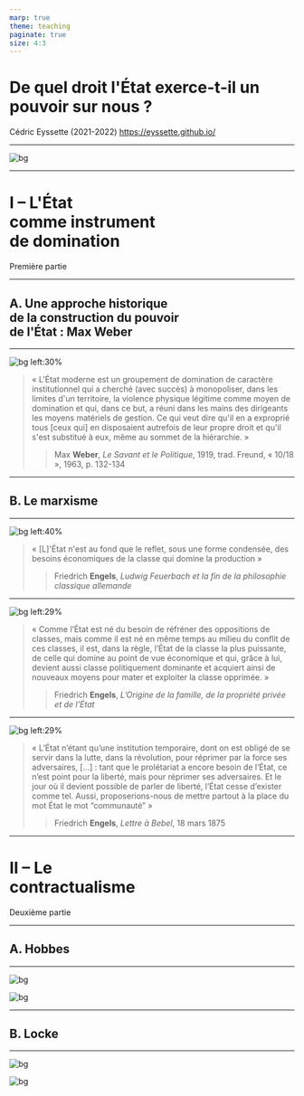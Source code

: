 ```yaml
---
marp: true
theme: teaching
paginate: true
size: 4:3
---
```


<!-- _class: titre -->

# De quel droit l'État exerce-t-il un pouvoir sur nous ?
Cédric Eyssette (2021-2022)
https://eyssette.github.io/

<!-- L'État n'est-il qu'un instrument de domination ? -->

---
<!-- _class:  -->

![bg](https://static.lexpress.fr/medias_11984/w_2048,h_1146,c_crop,x_0,y_14/w_1000,h_563,c_fill,g_north/v1592905667/affrontements-entre-policiers-et-gilets-jaunes-le-8-decembre-2018-pres-de-l-arc-de-triomphe_6136006.jpg)

<!-- La police a-t-elle le droit de réprimer une manifestation ?
Faut-il limiter les pouvoirs de la police ?
Les forces de l'ordre sont-elles au service du peuple ?
 -->

---
<!-- _class: partie -->
# I – L'État <br>comme instrument<br> de domination <!-- fit -->
Première partie

<!-- Le pouvoir de l'État est fondé sur sa force, et non pas sur le droit -->

---
<!-- _class: souspartie -->
## A. Une approche historique<br> de la construction du pouvoir<br> de l'État : Max Weber <!-- fit -->


---
<!-- _class: citationC f-->
![bg left:30%](https://upload.wikimedia.org/wikipedia/commons/1/16/Max_Weber_1894.jpg)

>« L'État moderne est un groupement de domination de caractère institutionnel qui a cherché (avec succès) à monopoliser, dans les limites d'un territoire, la violence physique légitime comme moyen de domination et qui, dans ce but, a réuni dans les mains des dirigeants les moyens matériels de gestion. Ce qui veut dire qu'il en a exproprié tous [ceux qui] en disposaient autrefois de leur propre droit et qu'il s'est substitué à eux, même au sommet de la hiérarchie. »
>>Max **Weber**, _Le Savant et le Politique_, 1919, trad. Freund, « 10/18 », 1963, p. 132-134

<!-- ->

Accumulation de pouvoir, unification du territoire, centralisation des pouvoirs, institutionnalisation du pouvoir.
-> organisation de l’administration du pouvoir qui a le monopole de la violence légitime pour se faire respecter.

logique militaire / logique économique-fiscale
unification linguistique, culturelle


 -->

---
<!-- _class: souspartie -->
## B. Le marxisme


---
<!-- _class: citationC fppppppp -->

![bg left:40%](http://m-editeur.info/wp-content/uploads/2017/09/engels.jpg)
>« [L]'État n'est au fond que le reflet, sous une forme condensée, des besoins économiques de la classe qui domine la production » 
>>Friedrich **Engels**, _Ludwig Feuerbach et la fin de la philosophie classique allemande_ 

---
<!-- _class: citationC fppp -->

![bg left:29%](http://m-editeur.info/wp-content/uploads/2017/09/engels.jpg)

>« Comme l’État est né du besoin de réfréner des oppositions de classes, mais comme il est né en même temps au milieu du conflit de ces classes, il est, dans la règle, l’État de la classe la plus puissante, de celle qui domine au point de vue économique et qui, grâce à lui, devient aussi classe politiquement dominante et acquiert ainsi de nouveaux moyens pour mater et exploiter la classe opprimée. »
>> Friedrich **Engels**, _L’Origine de la famille, de la propriété privée et de l’État_


---
<!-- _class: citationC fpp -->

![bg left:29%](http://m-editeur.info/wp-content/uploads/2017/09/engels.jpg)

>« L’État n’étant qu’une institution temporaire, dont on est obligé de se servir dans la lutte, dans la révolution, pour réprimer par la force ses adversaires, […] : tant que le prolétariat a encore besoin de l’État, ce n’est point pour la liberté, mais pour réprimer ses adversaires. Et le jour où il devient possible de parler de liberté, l’État cesse d’exister comme tel. Aussi, proposerions-nous de mettre partout à la place du mot État le mot “communauté” »
>> Friedrich **Engels**, _Lettre à Bebel_, 18 mars 1875

---
<!-- _class: partie -->
# II – Le <br>contractualisme <!-- fit -->
Deuxième partie

<!-- Ce qui fonde le pouvoir c'est un consentement à être gouverné
Le pouvoir est fondé sur un droit de gouverner que nous lui accordons / concédons -->

---
<!-- _class: souspartie -->
## A. Hobbes

---
<!-- _class:  -->
![bg](https://upload.wikimedia.org/wikipedia/commons/d/d8/Thomas_Hobbes_%28portrait%29.jpg)

![bg](https://upload.wikimedia.org/wikipedia/commons/9/9d/Leviathan_livre.jpg)


---
<!-- _class: souspartie -->
## B. Locke

---
<!-- _class:  -->
![bg](https://upload.wikimedia.org/wikipedia/commons/d/d1/JohnLocke.png)

![bg](https://images-na.ssl-images-amazon.com/images/I/713fx7bFT7L.jpg)
